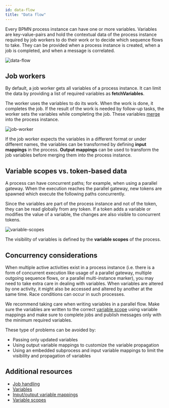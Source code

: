 ```yaml
---
id: data-flow
title: "Data flow"
---
```


Every BPMN process instance can have one or more variables. Variables are key-value-pairs and hold
the contextual data of the process instance required by job workers to do their work or to
decide which sequence flows to take. They can be provided when a process instance is created, when
a job is completed, and when a message is correlated.

![data-flow](assets/data-flow.png)

## Job workers

By default, a job worker gets all variables of a process instance. It can limit the data by
providing a list of required variables as **fetchVariables**.

The worker uses the variables to do its work. When the work is done, it completes the job. If the
result of the work is needed by follow-up tasks, the worker sets the variables while completing
the job. These variables [merge](/product-manuals/concepts/variables.md#variable-propagation) into the
process instance.

![job-worker](assets/data-flow-job-worker.png)

If the job worker expects the variables in a different format or under different names, the variables can be transformed by defining **input mappings** in the process. **Output mappings** can be used to transform the job variables before merging them into the process instance.

## Variable scopes vs. token-based data

A process can have concurrent paths; for example, when using a parallel gateway. When the execution reaches the parallel gateway, new tokens are spawned which execute the following paths concurrently.

Since the variables are part of the process instance and not of the token, they can be read globally from any token. If a token adds a variable or modifies the value of a variable, the changes are also visible to concurrent tokens.

![variable-scopes](assets/variable-scopes.png)

The visibility of variables is defined by the **variable scopes** of the process.

## Concurrency considerations

When multiple active activities exist in a process instance (i.e. there is a form of concurrent
execution like usage of a parallel gateway, multiple outgoing sequence flows, or a parallel
multi-instance marker), you may need to take extra care in dealing with variables. When variables
are altered by one activity, it might also be accessed and altered by another at the same time. Race
conditions can occur in such processes.

We recommend taking care when writing variables in a parallel flow. Make sure the variables are
written to the correct [variable scope](/product-manuals/concepts/variables.md#variable-scopes) using variable
mappings and make sure to complete jobs and publish messages only with the minimum required
variables.

These type of problems can be avoided by:

- Passing only updated variables
- Using output variable mappings to customize the variable propagation
- Using an embedded subprocess and input variable mappings to limit the visibility and propagation of variables

## Additional resources

- [Job handling](/product-manuals/concepts/job-workers.md)
- [Variables](/product-manuals/concepts/variables.md)
- [Input/output variable mappings](/product-manuals/concepts/variables.md#inputoutput-variable-mappings)
- [Variable scopes](/product-manuals/concepts/variables.md#variable-scopes)
